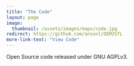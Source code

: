 ```yaml
---
title: "The Code"
layout: page
image: 
  thumbnail: /assets/images/maps/code.jpg
redirect: https://github.com/ansonl/DEM2STL
more-link-text: "View Code"
---
```


Open Source code released under GNU AGPLv3.
